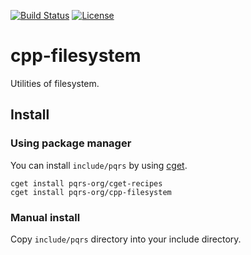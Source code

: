 [![Build Status](https://github.com/pqrs-org/cpp-filesystem/workflows/CI/badge.svg)](https://github.com/pqrs-org/cpp-filesystem/actions)
[![License](https://img.shields.io/badge/license-Boost%20Software%20License-blue.svg)](https://github.com/pqrs-org/cpp-filesystem/blob/main/LICENSE.md)

# cpp-filesystem

Utilities of filesystem.

## Install

### Using package manager

You can install `include/pqrs` by using [cget](https://github.com/pfultz2/cget).

```shell
cget install pqrs-org/cget-recipes
cget install pqrs-org/cpp-filesystem
```

### Manual install

Copy `include/pqrs` directory into your include directory.
